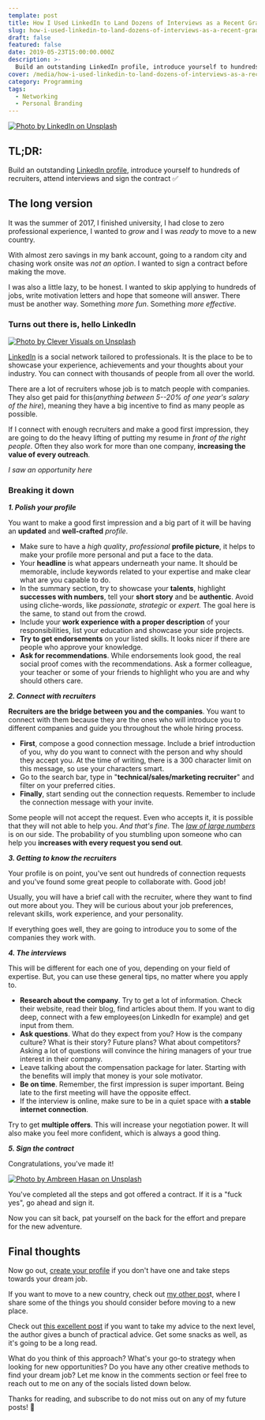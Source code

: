 ```yaml
---
template: post
title: How I Used LinkedIn to Land Dozens of Interviews as a Recent Grad
slug: how-i-used-linkedin-to-land-dozens-of-interviews-as-a-recent-grad
draft: false
featured: false
date: 2019-05-23T15:00:00.000Z
description: >-
  Build an outstanding LinkedIn profile, introduce yourself to hundreds of recruiters, attend interviews and sign the contract ✅
cover: /media/how-i-used-linkedin-to-land-dozens-of-interviews-as-a-recent-grad-cover.jpg
category: Programming
tags:
  - Networking
  - Personal Branding
---
```


[![Photo by LinkedIn on Unsplash](/media/how-i-used-linkedin-to-land-dozens-of-interviews-as-a-recent-grad-cover.jpg)](https://unsplash.com/photos/u3hmzw5U-SI?utm_source=unsplash&utm_medium=referral&utm_content=creditCopyText)

## TL;DR:

Build an outstanding [LinkedIn profile](https://www.linkedin.com/in/robertistok/), introduce yourself to hundreds of recruiters, attend interviews and sign the contract ✅

## The long version

It was the summer of 2017, I finished university, I had close to zero professional experience, I wanted to _grow_ and I was _ready_ to move to a new country.

With almost zero savings in my bank account, going to a random city and chasing work onsite was _not an option_. I wanted to sign a contract before making the move.

I was also a little lazy, to be honest. I wanted to skip applying to hundreds of jobs, write motivation letters and hope that someone will answer. There must be another way. Something _more fun_. Something _more effective_.

### Turns out there is, hello LinkedIn

[![Photo by Clever Visuals on Unsplash](https://cdn-images-1.medium.com/max/1600/1*pcml915jKYYR32BMsRlX-A.jpeg)](https://unsplash.com/photos/iMwiPZNX3SI?utm_source=unsplash&utm_medium=referral&utm_content=creditCopyText)

[LinkedIn](https://www.linkedin.com/reg/join) is a social network tailored to professionals. It is the place to be to showcase your experience, achievements and your thoughts about your industry. You can connect with thousands of people from all over the world.

There are a lot of recruiters whose job is to match people with companies. They also get paid for this(_anything between 5--20% of one year's salary of the hire_), meaning they have a big incentive to find as many people as possible.

If I connect with enough recruiters and make a good first impression, they are going to do the heavy lifting of putting my resume in _front of the right people_. Often they also work for more than one company, **increasing the value of every outreach**.

_I saw an opportunity here_

### Breaking it down

**_1\. Polish your profile_**

You want to make a good first impression and a big part of it will be having an **updated** and **well-crafted** _profile_.

- Make sure to have a _high quality_, _professional_ **profile picture**, it helps to make your profile more personal and put a face to the data.
- Your **headline** is what appears underneath your name. It should be memorable, include keywords related to your expertise and make clear what are you capable to do.
- In the summary section, try to showcase your **talents**, highlight **successes with numbers**, tell your **short story** and be **authentic**. Avoid using cliche-words, like _passionate, strategic_ or _expert._ The goal here is the same, to stand out from the crowd.
- Include your **work experience with a proper description** of your responsibilities, list your education and showcase your side projects.
- **Try to get endorsements** on your listed skills. It looks nicer if there are people who approve your knowledge.
- **Ask for recommendations**. While endorsements look good, the real social proof comes with the recommendations. Ask a former colleague, your teacher or some of your friends to highlight who you are and why should others care.

**_2\. Connect with recruiters_**

**Recruiters are the bridge between you and the companies**. You want to connect with them because they are the ones who will introduce you to different companies and guide you throughout the whole hiring process.

- **First**, compose a good connection message. Include a brief introduction of you, why do you want to connect with the person and why should they accept you. At the time of writing, there is a 300 character limit on this message, so use your characters smart.
- Go to the search bar, type in "**technical/sales/marketing recruiter**" and filter on your preferred cities.
- **Finally**, start sending out the connection requests. Remember to include the connection message with your invite.

Some people will not accept the request. Even who accepts it, it is possible that they will not able to help you. _And that's fine_. The [_law of large numbers_](https://en.wikipedia.org/wiki/Law_of_large_numbers) is on our side. The probability of you stumbling upon someone who can help you **increases with every request you send out**.

**_3\. Getting to know the recruiters_**

Your profile is on point, you've sent out hundreds of connection requests and you've found some great people to collaborate with. Good job!

Usually, you will have a brief call with the recruiter, where they want to find out more about you. They will be curious about your job preferences, relevant skills, work experience, and your personality.

If everything goes well, they are going to introduce you to some of the companies they work with.

**_4\. The interviews_**

This will be different for each one of you, depending on your field of expertise. But, you can use these general tips, no matter where you apply to.

- **Research about the company**. Try to get a lot of information. Check their website, read their blog, find articles about them. If you want to dig deep, connect with a few employees(on LinkedIn for example) and get input from them.
- **Ask questions**. What do they expect from you? How is the company culture? What is their story? Future plans? What about competitors? Asking a lot of questions will convince the hiring managers of your true interest in their company.
- Leave talking about the compensation package for later. Starting with the benefits will imply that money is your sole motivator.
- **Be on time**. Remember, the first impression is super important. Being late to the first meeting will have the opposite effect.
- If the interview is online, make sure to be in a quiet space with **a stable internet connection**.

Try to get **multiple offers**. This will increase your negotiation power. It will also make you feel more confident, which is always a good thing.

**_5\. Sign the contract_**

Congratulations, you've made it!

[![Photo by Ambreen Hasan on Unsplash](https://cdn-images-1.medium.com/max/1600/1*h4xBoeeDRdRkiPLGuQxUgQ.jpeg)](https://unsplash.com/photos/E9ANYNkN4Sc?utm_source=unsplash&utm_medium=referral&utm_content=creditCopyText)

You've completed all the steps and got offered a contract. If it is a "fuck yes", go ahead and sign it.

Now you can sit back, pat yourself on the back for the effort and prepare for the new adventure.

## Final thoughts

Now go out, [create your profile](https://www.linkedin.com/reg/join) if you don't have one and take steps towards your dream job.

If you want to move to a new country, check out [my other pos](https://medium.com/@robertistok/what-to-consider-before-moving-to-a-new-country-d2854e7ea0da?source=friends_link&sk=057e562d9d17bf7d33d557f556cbc3d4)t, where I share some of the things you should consider before moving to a new place.

Check out [this excellent post](https://dev.to/brandonskerritt/how-to-get-any-job-you-want-a-guide-to-employability-skills-1i3m?utm_source=digest_mailer&utm_medium=email&utm_campaign=digest_email) if you want to take my advice to the next level, the author gives a bunch of practical advice. Get some snacks as well, as it's going to be a long read.

What do you think of this approach? What's your go-to strategy when looking for new opportunities? Do you have any other creative methods to find your dream job? Let me know in the comments section or feel free to reach out to me on any of the socials listed down below.

Thanks for reading, and subscribe to do not miss out on any of my future posts! 🙏
